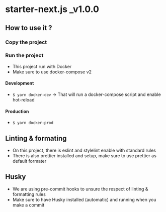 # starter-next.js \_v1.0.0

## How to use it ?

### Copy the project

### Run the project

- This project run with Docker
- Make sure to use docker-compose v2

#### Development

- `$ yarn docker-dev`
  -> That will run a docker-compose script and enable hot-reload

#### Production

- `$ yarn docker-prod`

## Linting & formating

- On this project, there is eslint and stylelint enable with standard rules
- There is also prettier installed and setup, make sure to use prettier as default formater

## Husky

- We are using pre-commit hooks to unsure the respect of linting & formatting rules
- Make sure to have Husky installed (automatic) and running when you make a commit
